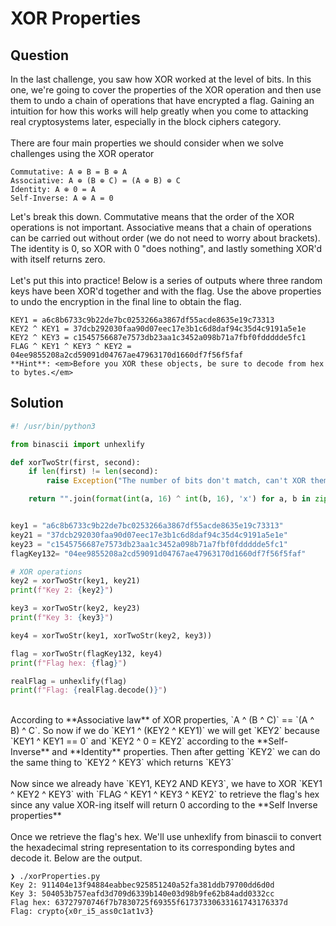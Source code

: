 # XOR Properties

## Question
In the last challenge, you saw how XOR worked at the level of bits. In this one, we're going to cover the properties of the XOR operation and then use them to undo a chain of operations that have encrypted a flag. Gaining an intuition for how this works will help greatly when you come to attacking real cryptosystems later, especially in the block ciphers category.
<br/><br/>
There are four main properties we should consider when we solve challenges using the XOR operator
```
Commutative: A ⊕ B = B ⊕ A
Associative: A ⊕ (B ⊕ C) = (A ⊕ B) ⊕ C
Identity: A ⊕ 0 = A
Self-Inverse: A ⊕ A = 0
```
Let's break this down. Commutative means that the order of the XOR operations is not important. Associative means that a chain of operations can be carried out without order (we do not need to worry about brackets). The identity is 0, so XOR with 0 "does nothing", and lastly something XOR'd with itself returns zero.
<br/><br/>
Let's put this into practice! Below is a series of outputs where three random keys have been XOR'd together and with the flag. Use the above properties to undo the encryption in the final line to obtain the flag.
```
KEY1 = a6c8b6733c9b22de7bc0253266a3867df55acde8635e19c73313
KEY2 ^ KEY1 = 37dcb292030faa90d07eec17e3b1c6d8daf94c35d4c9191a5e1e
KEY2 ^ KEY3 = c1545756687e7573db23aa1c3452a098b71a7fbf0fddddde5fc1
FLAG ^ KEY1 ^ KEY3 ^ KEY2 = 04ee9855208a2cd59091d04767ae47963170d1660df7f56f5faf
**Hint**: <em>Before you XOR these objects, be sure to decode from hex to bytes.</em>
```

## Solution
```python
#! /usr/bin/python3

from binascii import unhexlify

def xorTwoStr(first, second):
    if len(first) != len(second):
        raise Exception("The number of bits don't match, can't XOR them!")

    return "".join(format(int(a, 16) ^ int(b, 16), 'x') for a, b in zip(first, second))


key1 = "a6c8b6733c9b22de7bc0253266a3867df55acde8635e19c73313"
key21 = "37dcb292030faa90d07eec17e3b1c6d8daf94c35d4c9191a5e1e"
key23 = "c1545756687e7573db23aa1c3452a098b71a7fbf0fddddde5fc1"
flagKey132= "04ee9855208a2cd59091d04767ae47963170d1660df7f56f5faf"

# XOR operations
key2 = xorTwoStr(key1, key21)
print(f"Key 2: {key2}")

key3 = xorTwoStr(key2, key23)
print(f"Key 3: {key3}")

key4 = xorTwoStr(key1, xorTwoStr(key2, key3))

flag = xorTwoStr(flagKey132, key4)
print(f"Flag hex: {flag}")

realFlag = unhexlify(flag)
print(f"Flag: {realFlag.decode()}")
```
<br/>
According to **Associative law** of XOR properties, `A ^ (B ^ C)` == `(A ^ B) ^ C`. So now if we do `KEY1 ^ (KEY2 ^ KEY1)` we will get `KEY2` because `KEY1 ^ KEY1 == 0` and `KEY2 ^ 0 = KEY2` according to the **Self-Inverse** and **Identity** properties. Then after getting `KEY2` we can do the same thing to `KEY2 ^ KEY3` which returns `KEY3`
<br/><br/>
Now since we already have `KEY1, KEY2 AND KEY3`, we have to XOR `KEY1 ^ KEY2 ^ KEY3` with `FLAG ^ KEY1 ^ KEY3 ^ KEY2` to retrieve the flag's hex since any value XOR-ing itself will return 0 according to the **Self Inverse properties**
<br/><br/>
Once we retrieve the flag's hex. We'll use unhexlify from binascii to convert the hexadecimal string representation to its corresponding bytes and decode it. Below are the output.

```
❯ ./xorProperties.py
Key 2: 911404e13f94884eabbec925851240a52fa381ddb79700dd6d0d
Key 3: 504053b757eafd3d709d6339b140e03d98b9fe62b84add0332cc
Flag hex: 63727970746f7b7830725f69355f61737330633161743176337d
Flag: crypto{x0r_i5_ass0c1at1v3}
```
